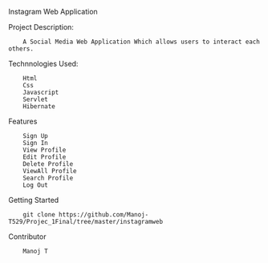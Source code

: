 Instagram Web Application

Project Description:				
	
		A Social Media Web Application Which allows users to interact each others.
		
Technnologies Used:
	
		Html
		Css
		Javascript
		Servlet
		Hibernate
		
Features
	
		Sign Up
		Sign In
		View Profile
		Edit Profile
		Delete Profile
		ViewAll Profile
		Search Profile
		Log Out
		
Getting Started

		git clone https://github.com/Manoj-T529/Projec_1Final/tree/master/instagramweb
	
Contributor
		
		Manoj T

